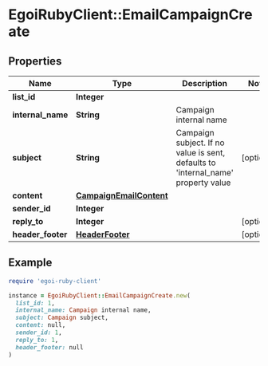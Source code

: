 # EgoiRubyClient::EmailCampaignCreate

## Properties

| Name | Type | Description | Notes |
| ---- | ---- | ----------- | ----- |
| **list_id** | **Integer** |  |  |
| **internal_name** | **String** | Campaign internal name |  |
| **subject** | **String** | Campaign subject. If no value is sent, defaults to &#39;internal_name&#39; property value | [optional] |
| **content** | [**CampaignEmailContent**](CampaignEmailContent.md) |  |  |
| **sender_id** | **Integer** |  |  |
| **reply_to** | **Integer** |  | [optional] |
| **header_footer** | [**HeaderFooter**](HeaderFooter.md) |  | [optional] |

## Example

```ruby
require 'egoi-ruby-client'

instance = EgoiRubyClient::EmailCampaignCreate.new(
  list_id: 1,
  internal_name: Campaign internal name,
  subject: Campaign subject,
  content: null,
  sender_id: 1,
  reply_to: 1,
  header_footer: null
)
```

